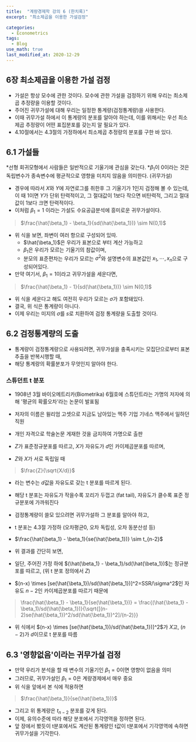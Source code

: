 ```yaml
---
title:  "계량경제학 강의 6 (한치록)"
excerpt: "최소제곱을 이용한 가설검정"

categories:
  - Econometrics
tags:
  - Blog
use_math: true
last_modified_at: 2020-12-29
---
```


## 6장 최소제곱을 이용한 가설 검정

* 가설은 항상 모수에 관한 것이다. 모수에 관한 가설을 검정하기 위해 우리는 최소제곱 추정량을 이용할 것이다.
* 주어진 귀무가설에 대해 우리는 일정한 통계량(검정통계량)을 사용한다. 
* 이때 귀무가설 하에서 이 통계량의 분포를 알아야 하는데, 이를 위해서는 우선 최소제곱 추정량이 어떤 표집분포를 갖는지 알 필요가 있다.
* 4.10절에서는 4.3절의 가정하에서 최소제곱 추정량의 분포를 구한 바 있다. 

## 6.1 가설들
*선형 회귀모형에서 사람들은 일반적으로 기울기에 관심을 갖는다. 
*$\beta_1$이 0이라는 것은 독립변수가 종속변수에 평균적으로 영향을 미치지 않음을 의미한다. (귀무가설)
* 경우에 따라서 $X$와 $Y$에 자연로그를 취한후 그 기울기가 1인지 검정해 볼 수 있는데, 이 때 1이면 $Y$가 단위 탄력적이고, 그 절대값이 1보다 작으면 비탄력적, 그리고 절대값이 1보다 크면 탄력적이다. 
* 이처럼 $\beta_1=1$ 이라는 가설도 수요공급분석에 흥미로운 귀무가설이다.

> $\frac{\hat{\beta_1} - \beta_1}{sd(\hat{\beta_1})} \sim N(0,1)$

* 위 식을 보면, 좌변이 여러 항으로 구성되어 있따.
	* $\hat{\beta_1}$은 우리가 표본으로 부터 계산 가능하고
	* $\beta_1$은 우리가 모르는 기울기의 참값이며,
	* 분모의 표준편차는 우리가 모르는 $\sigma^2$와 설명변수의 표본값인 $x_1, \cdots, x_n$으로 구성되어있다.
* 만약 여기서, $\beta_1 = 1$이라고 귀무가설을 세운다면,

> $\frac{\hat{\beta_1} - 1}{sd(\hat{\beta_1})} \sim N(0,1)$

* 위 식을 세운다고 해도 여전히 우리가 모르는 $\sigma$가 포함돼있다. 
* 결국, 위 식은 통계량이 아니다. 
* 이제 우리는 미지의 $\sigma$를 $s$로 치환하여 검정 통계량을 도출할 것이다.

## 6.2 검정통계량의 도출

* 통계량이 검정통계량으로 사용되려면, 귀무가설을 충족시키는 모집단으로부터 표본추출을 반복시행할 때,
* 해당 통계량의 확률분포가 무엇인지 알아야 한다. 

### 스튜던트 t 분포

* 1908년 3월 바이오메트리카(Biometrika) 6월호에 스튜던트라는 가명의 저자에 의해 '평균의 확률오차'라는 논문이 발표됨
* 저자의 이름은 윌리엄 고셋으로 지금도 남아있는 맥주 기업 기네스 맥주에서 일하던 직원
* 개인 자격으로 학술논문 게재한 것을 금지하여 가명으로 출판

* $Z$가 표준정규분포를 따르고, $X$가 자유도가 $d$인 카이제곱분포를 따르며,
* $Z$와 $X$가 서로 독립일 때

> $\frac{Z}{\sqrt{X/d}}$ 

* 라는 변수는 $d$값을 자유도로 갖는 t 분포를 따르게 된다.
* 해당 t 분포는 자유도가 작을수록 꼬리가 두껍고 (fat tail), 자유도가 클수록 표준 정규분포에 가까워진다

* 검정통계량이 쓸모 있으려면 귀무가설하 그 분포를 알아야 하고,
* t 분포는 4.3절 가정하 (오차평균0, 오차 독립성, 오차 동분산성 등)
* $\frac{\hat{\beta_1} - \beta_1}{se(\hat{\beta_1})} \sim t_{n-2}$

* 위 결과를 간단히 보면, 
* 일단, 주어진 가정 하에 $(\hat{\beta_1} - \beta_1)/sd(\hat{\beta_1})$는 정규분포를 따르고, (위 t 분포 정의에서 $Z$)
* $(n-x) \times [se(\hat{\beta_1})/sd(\hat{\beta_1})]^2=SSR/\sigma^2$인 자유도 $n-2$인 카이제곱분포를 따르기 때문에
> \frac{\hat{\beta_1} - \beta_1}{se(\hat{\beta_1})} = \frac{(\hat{\beta_1} - \beta_1)/sd(\hat{\beta_1})}{\sqrt{[(n-2)se(\hat{\beta_1})^2/sd(\hat{\beta_1})^2]/(n-2)}}
* 위 식에서 $(n-x) \times [se(\hat{\beta_1})/sd(\hat{\beta_1})]^2$가 $X$고, $(n-2)$가 $d$이므로 t 분포를 따름


## 6.3 '영향없음'이라는 귀무가설 검정

* 만약 우리가 분석을 할 때 변수의 기울기인 $\beta_1 =0$이면 영향이 없음을 의미
* 그러므로, 귀무가설인 $\beta_1 =0$은 계량경제에서 매우 중요
* 위 식을 앞에서 본 식에 적용하면

> $\frac{\hat{\beta_1}}{se(\hat{\beta_1})}$

* 그리고 위 통계량은 $t_{n-2}$ 분포를 갖게 된다.
* 이제, 유의수준에 따라 해당 분포에서 기각영역을 정하면 된다.
* 앞 장에서 봤듯이 t분포에서도 계산된 통계량인 t값이 t분포에서 기각영역에 속하면 귀무가설을 기각한다.



